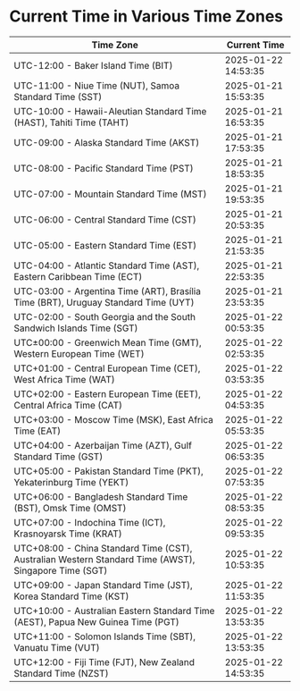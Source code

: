 # Current Time in Various Time Zones

| Time Zone | Current Time |
|-----------|--------------|
| UTC-12:00 - Baker Island Time (BIT) | 2025-01-22 14:53:35 |
| UTC-11:00 - Niue Time (NUT), Samoa Standard Time (SST) | 2025-01-21 15:53:35 |
| UTC-10:00 - Hawaii-Aleutian Standard Time (HAST), Tahiti Time (TAHT) | 2025-01-21 16:53:35 |
| UTC-09:00 - Alaska Standard Time (AKST) | 2025-01-21 17:53:35 |
| UTC-08:00 - Pacific Standard Time (PST) | 2025-01-21 18:53:35 |
| UTC-07:00 - Mountain Standard Time (MST) | 2025-01-21 19:53:35 |
| UTC-06:00 - Central Standard Time (CST) | 2025-01-21 20:53:35 |
| UTC-05:00 - Eastern Standard Time (EST) | 2025-01-21 21:53:35 |
| UTC-04:00 - Atlantic Standard Time (AST), Eastern Caribbean Time (ECT) | 2025-01-21 22:53:35 |
| UTC-03:00 - Argentina Time (ART), Brasília Time (BRT), Uruguay Standard Time (UYT) | 2025-01-21 23:53:35 |
| UTC-02:00 - South Georgia and the South Sandwich Islands Time (SGT) | 2025-01-22 00:53:35 |
| UTC±00:00 - Greenwich Mean Time (GMT), Western European Time (WET) | 2025-01-22 02:53:35 |
| UTC+01:00 - Central European Time (CET), West Africa Time (WAT) | 2025-01-22 03:53:35 |
| UTC+02:00 - Eastern European Time (EET), Central Africa Time (CAT) | 2025-01-22 04:53:35 |
| UTC+03:00 - Moscow Time (MSK), East Africa Time (EAT) | 2025-01-22 05:53:35 |
| UTC+04:00 - Azerbaijan Time (AZT), Gulf Standard Time (GST) | 2025-01-22 06:53:35 |
| UTC+05:00 - Pakistan Standard Time (PKT), Yekaterinburg Time (YEKT) | 2025-01-22 07:53:35 |
| UTC+06:00 - Bangladesh Standard Time (BST), Omsk Time (OMST) | 2025-01-22 08:53:35 |
| UTC+07:00 - Indochina Time (ICT), Krasnoyarsk Time (KRAT) | 2025-01-22 09:53:35 |
| UTC+08:00 - China Standard Time (CST), Australian Western Standard Time (AWST), Singapore Time (SGT) | 2025-01-22 10:53:35 |
| UTC+09:00 - Japan Standard Time (JST), Korea Standard Time (KST) | 2025-01-22 11:53:35 |
| UTC+10:00 - Australian Eastern Standard Time (AEST), Papua New Guinea Time (PGT) | 2025-01-22 13:53:35 |
| UTC+11:00 - Solomon Islands Time (SBT), Vanuatu Time (VUT) | 2025-01-22 13:53:35 |
| UTC+12:00 - Fiji Time (FJT), New Zealand Standard Time (NZST) | 2025-01-22 14:53:35 |
